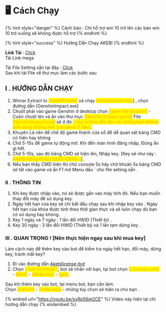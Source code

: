 # 🖥 Cách Chạy



{% hint style="danger" %}
Cảnh báo : Chỉ hỗ trợ win 10 trở lên các bản win 10 trở xuống sẽ không được hỗ trợ
{% endhint %}

{% hint style="success" %}
Hướng Dẫn Chạy AKEBI&#x20;
{% endhint %}

**Link Tải** : [Click](https://discord.com/channels/1104940962804936856/1158038172295508081/1158038996136509550)  \
Tải Link mega

Tải File Setting sẵn tại đây : [Click](https://drive.google.com/drive/folders/16sKte70I\_fK8W09K4BJnS6JqzPzy\_KuR?usp=sharing)\
Sau khi tải File về thư mục làm các bước sau&#x20;

## **I . HƯỚNG DẪN CHẠY**

1. Winrar Extract to <mark style="color:orange;">\[AkebiPrivate]</mark> và chạy <mark style="color:orange;">\[Akebilaucher.exe</mark>] , chọn đường dẫn \[GenshinImpact.exe]&#x20;
2. Chuột phải vào game Genshin ở desktop chọn <mark style="color:orange;">\[open file location]</mark> - Cuộn chuột lên và ấn vào thư mục <mark style="color:orange;">\[Genshin Impact game]</mark> File <mark style="color:orange;">\[GenshinImpact.exe]</mark>  sẽ ở đó <mark style="color:orange;">( này hướng dẫn đối với những bạn không biết dùng đường link của game ở đâu )</mark>
3. Khuyên Là nên để chế độ game thành cửa sổ để dễ quan sát bảng CMD có hiện hay không&#x20;
4. Chờ 5-15s để game tự động mở. Khi đến màn hình đăng nhập, Đừng ấn gì hết.
5. Chờ 5-10s, sau đó bảng CMD sẽ hiện lên, Nhập key. \[Key sẽ như này : <mark style="color:orange;">AKEBI-xDay-FULL-XXXX-XXXX...</mark>] .
6. Nếu bạn thấy CMD hiện thị chữ console 5s hãy chờ khoản 5s bảng CMD sẽ tắt vào game và ấn F1 mở Menu dấu \` cho file setiing sẵn . &#x20;

### **II . THÔNG TIN**&#x20;

1. Khi key được nhập vào, nó sẽ được gắn vào máy tính đó. Nếu bạn muốn thay đổi máy để sử dụng key.
2. Ngày hết hạn của key sẽ chỉ bắt đầu chạy sau khi nhập key vào . Ngày hết hạn của khóa được tính theo thời gian thực và sẽ luôn chạy dù bạn có sử dụng hay không.
3. Key 1 ngày và 7 ngày : 1 lần đổi HWID (Thiết bị) .
4. Key 30 ngày : 3 lần đổi HWID (Thiết bị) và 1 lần tạm dừng key .&#x20;

### **III . QUAN TRỌNG ! \[Nên thực hiện ngay sau khi mua key]**

Làm cách nào để thêm key vào bot để kiểm tra ngày hết hạn, đổi máy, dừng key, tránh mất key?

1. Đi vào đường dẫn [Akebi⁠license-bot](https://discordapp.com/channels/440536354544156683/1063808878556487710)
2. Chọn <mark style="color:orange;">\[ Ask for Panel ]</mark>, bot sẽ nhắn với bạn, tại bot chọn <mark style="color:orange;">\[Licenses info]</mark> - <mark style="color:orange;">\[Add]</mark> - <mark style="color:orange;">\[Nhập key]</mark> - <mark style="color:orange;">\[gửi]</mark>.

Sau khi thêm key vào bot, tại menu bot, bạn cần làm: \
Chọn <mark style="color:orange;">\[Details]</mark> - <mark style="color:orange;">\[nhập key]</mark> - những tùy chọn sẽ hiện ra cho bạn .&#x20;

{% embed url="https://youtu.be/syRp56qt2CE" %}
Video này hiện tại chỉ hướng dẫn chạy&#x20;
{% endembed %}
